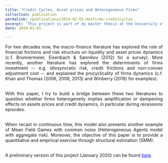 ```yaml
---
title: "Credit Cycles, Asset prices and Heterogeneous Firms"
collection: publication
permalink: /publications/2019-02-01-HetFirms-creditcycles
excerpt: 'This project is part of my master thesis at the University of Chicago. It explores what are the effects of firms heterogeneity on assets prices and credit cycles during boom and bust.'
date: 2019-01-01

---
```


<div style="text-align: justify"> 
For two decades now, the macro-finance literature has explored the role of financial frictions and risk structure on liquidity and asset prices dynamics (c.f. Brunnermeier, Eisenbach & Sannikov (2012) for a survey). More recently, another literature has explored the determinants of firms investment -- e.g. idiosyncratic risk, credit frictions and non-convex adjustment cost -- and explained the procyclicality of firms dynamics (c.f. Khan and Thomas (2006, 2008, 2013) and Winberry (2018) for examples). <br/>  <br/> 

With this paper, I try to build a bridge between these two literatures to question whether firms heterogeneity implies amplification or dampening effects on assets prices and credit dynamics, in particular during recessions episodes. <br/>  <br/>

When recast in continuous time, this model also presents another example of Mean Field Games with common noise (Heterogeneous Agents model with aggregate risk). Moreover, the objective of this paper is to provide a quantitative and empirical exercise through structural estimation (SMM). <br/>  <br/>


A preliminary version of this project (January 2020) can be found <a href='https://thomasbourany.github.io/files/CreditCycles_HetFirms_ThBourany_v2.pdf' style="color:blue">here</a>. </div>
